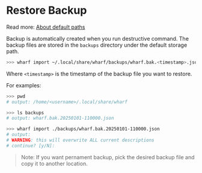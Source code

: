 # Restore Backup

Read more: [About default paths](about-default-paths.md)

Backup is automatically created when you run destructive command. The backup files are stored in the `backups` directory under the default storage path.

```bash
>>> wharf import ~/.local/share/wharf/backups/wharf.bak.<timestamp>.json
```

Where `<timestamp>` is the timestamp of the backup file you want to restore.

For examples:
```bash
>>> pwd
# output: /home/<username>/.local/share/wharf

>>> ls backups
# output: wharf.bak.20250101-110000.json

>>> wharf import ./backups/wharf.bak.20250101-110000.json
# output:
# WARNING: this will overwrite ALL current descriptions
# continue? [y/N]:
```

> Note: If you want pernament backup, pick the desired backup file and copy it to another location.
